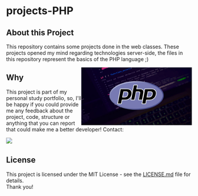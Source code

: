 # projects-PHP

## About this Project
This repository contains some projects done in the web classes.
These projects opened my mind regarding technologies server-side, the files in this repository represent the basics of the PHP language ;)

<img align="right" width="300px" src="./php-programming.jpg" />

 ## Why
 This project is part of my personal study portfolio, so, I'll be happy if you could provide me any feedback about the project, code, structure or anything that you can report that could make me a better developer! Contact:

<p align="left">
  <a href="mailto:nicolasprogramador978@gmail.com">
    <img src="https://img.shields.io/badge/-nicolasprogramador978%40gmail.com-blue" />
  </a>

## License
This project is licensed under the MIT License - see the [LICENSE.md](https://github.com/nicolasbrito219/Projects-PHP/blob/main/LICENSE) file for details.
<br>
Thank you!

<br>